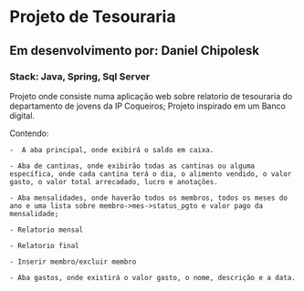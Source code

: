# Projeto de Tesouraria 
## Em desenvolvimento por: Daniel Chipolesk
### Stack: Java, Spring, Sql Server

Projeto onde consiste numa aplicação web sobre relatorio de tesouraria do departamento de jovens da IP Coqueiros;
Projeto inspirado em um Banco digital.

Contendo:

    -  A aba principal, onde exibirá o saldo em caixa.

    - Aba de cantinas, onde exibirão todas as cantinas ou alguma específica, onde cada cantina terá o dia, o alimento vendido, o valor gasto, o valor total arrecadado, lucro e anotações.

    - Aba mensalidades, onde haverão todos os membros, todos os meses do ano e uma lista sobre membro->mes->status_pgto e valor pago da mensalidade;

    - Relatorio mensal

    - Relatorio final

    - Inserir membro/excluir membro

    - Aba gastos, onde existirá o valor gasto, o nome, descrição e a data.
